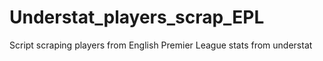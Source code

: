 # Understat_players_scrap_EPL
Script scraping players from English Premier League stats from understat
